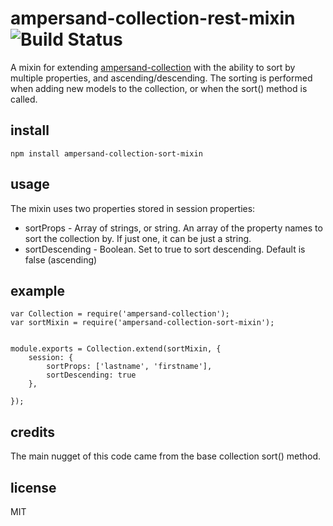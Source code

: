 # ampersand-collection-rest-mixin   ![Build Status](https://api.travis-ci.org/mikehedman/ampersand-collection-sort-mixin.svg?branch=master)


A mixin for extending [ampersand-collection](https://github.com/AmpersandJS/ampersand-collection) with the ability to sort by multiple properties, and ascending/descending.  The sorting is performed when adding new models to the collection, or when the sort() method is called.

## install

```
npm install ampersand-collection-sort-mixin
```

## usage
The mixin uses two properties stored in session properties:
* sortProps - Array of strings, or string.  An array of the property names to sort the collection by.  If just one, it can be just a string.
* sortDescending - Boolean.  Set to true to sort descending. Default is false (ascending)
## example

```
var Collection = require('ampersand-collection');
var sortMixin = require('ampersand-collection-sort-mixin');


module.exports = Collection.extend(sortMixin, {
    session: {
        sortProps: ['lastname', 'firstname'],
        sortDescending: true
    },

});
```

## credits

The main nugget of this code came from the base collection sort() method.

## license

MIT

